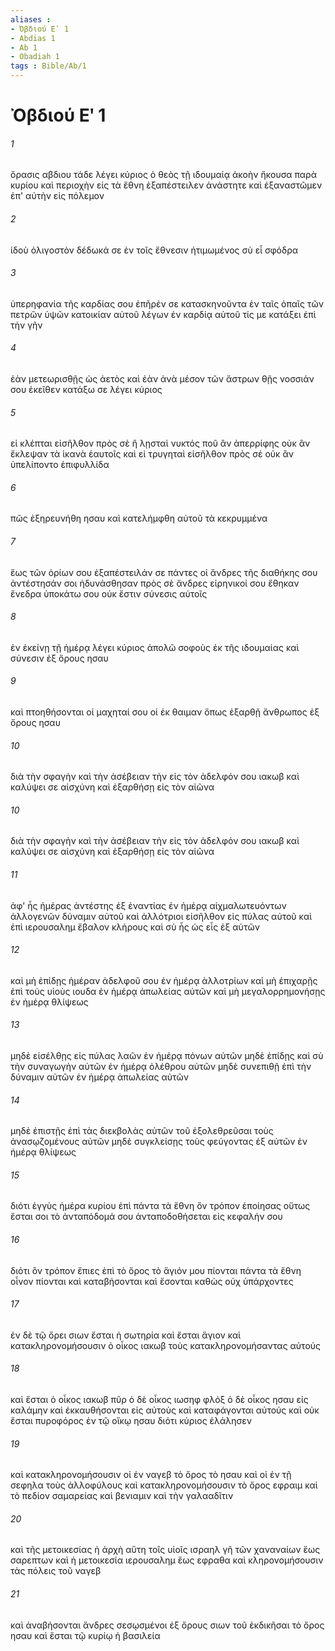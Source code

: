 ```yaml
---
aliases : 
- Ὀβδιού Εʹ 1
- Abdias 1
- Ab 1
- Obadiah 1
tags : Bible/Ab/1
---
```


# Ὀβδιού Εʹ 1

###### 1
ὅρασις αβδιου τάδε λέγει κύριος ὁ θεὸς τῇ ιδουμαίᾳ ἀκοὴν ἤκουσα παρὰ κυρίου καὶ περιοχὴν εἰς τὰ ἔθνη ἐξαπέστειλεν ἀνάστητε καὶ ἐξαναστῶμεν ἐπ' αὐτὴν εἰς πόλεμον
###### 2
ἰδοὺ ὀλιγοστὸν δέδωκά σε ἐν τοῖς ἔθνεσιν ἠτιμωμένος σὺ εἶ σφόδρα
###### 3
ὑπερηφανία τῆς καρδίας σου ἐπῆρέν σε κατασκηνοῦντα ἐν ταῖς ὀπαῖς τῶν πετρῶν ὑψῶν κατοικίαν αὐτοῦ λέγων ἐν καρδίᾳ αὐτοῦ τίς με κατάξει ἐπὶ τὴν γῆν
###### 4
ἐὰν μετεωρισθῇς ὡς ἀετὸς καὶ ἐὰν ἀνὰ μέσον τῶν ἄστρων θῇς νοσσιάν σου ἐκεῖθεν κατάξω σε λέγει κύριος
###### 5
εἰ κλέπται εἰσῆλθον πρὸς σὲ ἢ λῃσταὶ νυκτός ποῦ ἂν ἀπερρίφης οὐκ ἂν ἔκλεψαν τὰ ἱκανὰ ἑαυτοῖς καὶ εἰ τρυγηταὶ εἰσῆλθον πρὸς σέ οὐκ ἂν ὑπελίποντο ἐπιφυλλίδα
###### 6
πῶς ἐξηρευνήθη ησαυ καὶ κατελήμφθη αὐτοῦ τὰ κεκρυμμένα
###### 7
ἕως τῶν ὁρίων σου ἐξαπέστειλάν σε πάντες οἱ ἄνδρες τῆς διαθήκης σου ἀντέστησάν σοι ἠδυνάσθησαν πρὸς σὲ ἄνδρες εἰρηνικοί σου ἔθηκαν ἔνεδρα ὑποκάτω σου οὐκ ἔστιν σύνεσις αὐτοῖς
###### 8
ἐν ἐκείνῃ τῇ ἡμέρᾳ λέγει κύριος ἀπολῶ σοφοὺς ἐκ τῆς ιδουμαίας καὶ σύνεσιν ἐξ ὄρους ησαυ
###### 9
καὶ πτοηθήσονται οἱ μαχηταί σου οἱ ἐκ θαιμαν ὅπως ἐξαρθῇ ἄνθρωπος ἐξ ὄρους ησαυ
###### 10
διὰ τὴν σφαγὴν καὶ τὴν ἀσέβειαν τὴν εἰς τὸν ἀδελφόν σου ιακωβ καὶ καλύψει σε αἰσχύνη καὶ ἐξαρθήσῃ εἰς τὸν αἰῶνα
###### 10
διὰ τὴν σφαγὴν καὶ τὴν ἀσέβειαν τὴν εἰς τὸν ἀδελφόν σου ιακωβ καὶ καλύψει σε αἰσχύνη καὶ ἐξαρθήσῃ εἰς τὸν αἰῶνα
###### 11
ἀφ' ἧς ἡμέρας ἀντέστης ἐξ ἐναντίας ἐν ἡμέρᾳ αἰχμαλωτευόντων ἀλλογενῶν δύναμιν αὐτοῦ καὶ ἀλλότριοι εἰσῆλθον εἰς πύλας αὐτοῦ καὶ ἐπὶ ιερουσαλημ ἔβαλον κλήρους καὶ σὺ ἦς ὡς εἷς ἐξ αὐτῶν
###### 12
καὶ μὴ ἐπίδῃς ἡμέραν ἀδελφοῦ σου ἐν ἡμέρᾳ ἀλλοτρίων καὶ μὴ ἐπιχαρῇς ἐπὶ τοὺς υἱοὺς ιουδα ἐν ἡμέρᾳ ἀπωλείας αὐτῶν καὶ μὴ μεγαλορρημονήσῃς ἐν ἡμέρᾳ θλίψεως
###### 13
μηδὲ εἰσέλθῃς εἰς πύλας λαῶν ἐν ἡμέρᾳ πόνων αὐτῶν μηδὲ ἐπίδῃς καὶ σὺ τὴν συναγωγὴν αὐτῶν ἐν ἡμέρᾳ ὀλέθρου αὐτῶν μηδὲ συνεπιθῇ ἐπὶ τὴν δύναμιν αὐτῶν ἐν ἡμέρᾳ ἀπωλείας αὐτῶν
###### 14
μηδὲ ἐπιστῇς ἐπὶ τὰς διεκβολὰς αὐτῶν τοῦ ἐξολεθρεῦσαι τοὺς ἀνασῳζομένους αὐτῶν μηδὲ συγκλείσῃς τοὺς φεύγοντας ἐξ αὐτῶν ἐν ἡμέρᾳ θλίψεως
###### 15
διότι ἐγγὺς ἡμέρα κυρίου ἐπὶ πάντα τὰ ἔθνη ὃν τρόπον ἐποίησας οὕτως ἔσται σοι τὸ ἀνταπόδομά σου ἀνταποδοθήσεται εἰς κεφαλήν σου
###### 16
διότι ὃν τρόπον ἔπιες ἐπὶ τὸ ὄρος τὸ ἅγιόν μου πίονται πάντα τὰ ἔθνη οἶνον πίονται καὶ καταβήσονται καὶ ἔσονται καθὼς οὐχ ὑπάρχοντες
###### 17
ἐν δὲ τῷ ὄρει σιων ἔσται ἡ σωτηρία καὶ ἔσται ἅγιον καὶ κατακληρονομήσουσιν ὁ οἶκος ιακωβ τοὺς κατακληρονομήσαντας αὐτούς
###### 18
καὶ ἔσται ὁ οἶκος ιακωβ πῦρ ὁ δὲ οἶκος ιωσηφ φλόξ ὁ δὲ οἶκος ησαυ εἰς καλάμην καὶ ἐκκαυθήσονται εἰς αὐτοὺς καὶ καταφάγονται αὐτούς καὶ οὐκ ἔσται πυροφόρος ἐν τῷ οἴκῳ ησαυ διότι κύριος ἐλάλησεν
###### 19
καὶ κατακληρονομήσουσιν οἱ ἐν ναγεβ τὸ ὄρος τὸ ησαυ καὶ οἱ ἐν τῇ σεφηλα τοὺς ἀλλοφύλους καὶ κατακληρονομήσουσιν τὸ ὄρος εφραιμ καὶ τὸ πεδίον σαμαρείας καὶ βενιαμιν καὶ τὴν γαλααδῖτιν
###### 20
καὶ τῆς μετοικεσίας ἡ ἀρχὴ αὕτη τοῖς υἱοῖς ισραηλ γῆ τῶν χαναναίων ἕως σαρεπτων καὶ ἡ μετοικεσία ιερουσαλημ ἕως εφραθα καὶ κληρονομήσουσιν τὰς πόλεις τοῦ ναγεβ
###### 21
καὶ ἀναβήσονται ἄνδρες σεσῳσμένοι ἐξ ὄρους σιων τοῦ ἐκδικῆσαι τὸ ὄρος ησαυ καὶ ἔσται τῷ κυρίῳ ἡ βασιλεία
